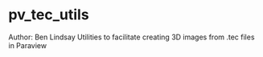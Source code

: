 # pv_tec_utils
Author: Ben Lindsay
Utilities to facilitate creating 3D images from .tec files in Paraview
